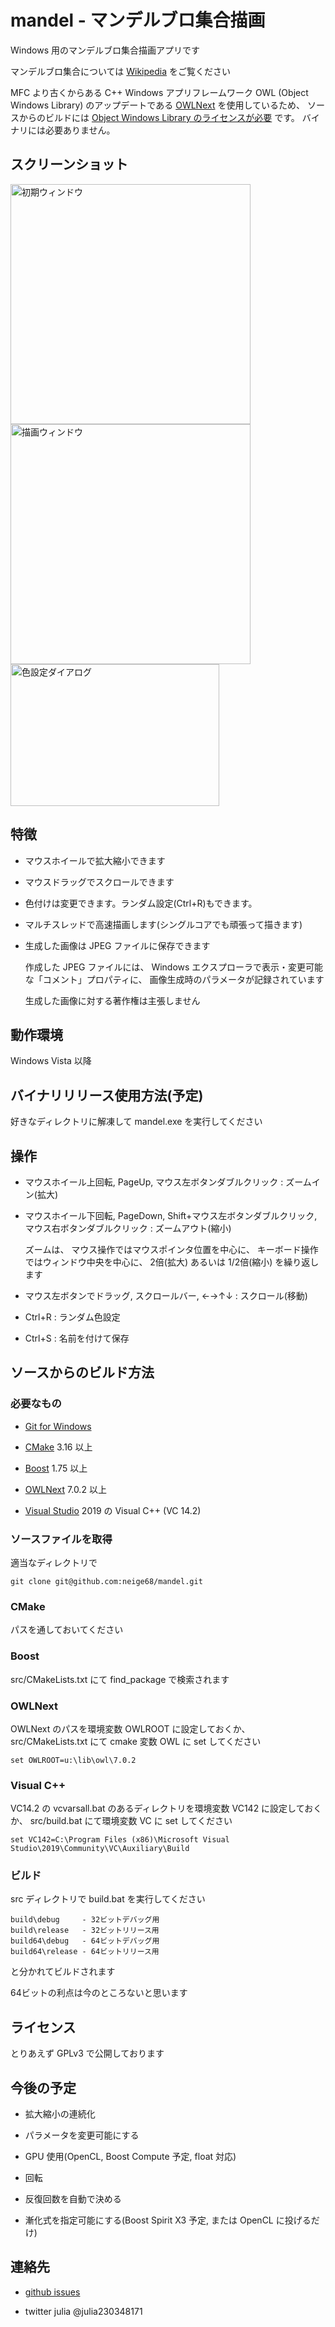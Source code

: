 # mandel - マンデルブロ集合描画

Windows 用のマンデルブロ集合描画アプリです

マンデルブロ集合については
[Wikipedia](https://ja.wikipedia.org/wiki/%E3%83%9E%E3%83%B3%E3%83%87%E3%83%AB%E3%83%96%E3%83%AD%E9%9B%86%E5%90%88)
をご覧ください

MFC より古くからある C++ Windows アプリフレームワーク OWL (Object Windows Library) のアップデートである
[OWLNext](https://sourceforge.net/projects/owlnext/) 
を使用しているため、
ソースからのビルドには
[Object Windows Library のライセンスが必要](https://sourceforge.net/p/owlnext/wiki/Installing_OWLNext/#owl-license)
です。
バイナリには必要ありません。


## スクリーンショット

<img src="https://user-images.githubusercontent.com/89586482/183108358-a574f250-998c-47a0-b8fc-07c73761335b.png" width="384" heighe="227" title="初期ウィンドウ"><img src="https://user-images.githubusercontent.com/89586482/183108388-b99b7be2-2989-468c-a146-e3a1edc08086.png" width="384" heighe="227" title="描画ウィンドウ"><img src="https://user-images.githubusercontent.com/89586482/183108376-d946093d-890b-4240-ad13-64ad5373e346.png" width="334" height="227" title="色設定ダイアログ">

## 特徴

* マウスホイールで拡大縮小できます

* マウスドラッグでスクロールできます

* 色付けは変更できます。ランダム設定(Ctrl+R)もできます。

* マルチスレッドで高速描画します(シングルコアでも頑張って描きます)

* 生成した画像は JPEG ファイルに保存できます

    作成した JPEG ファイルには、
    Windows エクスプローラで表示・変更可能な「コメント」プロパティに、
    画像生成時のパラメータが記録されています

    生成した画像に対する著作権は主張しません

## 動作環境

Windows Vista 以降

## バイナリリリース使用方法(予定)

好きなディレクトリに解凍して mandel.exe を実行してください

## 操作

* マウスホイール上回転, PageUp, マウス左ボタンダブルクリック : ズームイン(拡大)

* マウスホイール下回転, PageDown, Shift+マウス左ボタンダブルクリック, マウス右ボタンダブルクリック : ズームアウト(縮小)

    ズームは、
    マウス操作ではマウスポインタ位置を中心に、
    キーボード操作ではウィンドウ中央を中心に、
    2倍(拡大) あるいは 1/2倍(縮小) を繰り返します

* マウス左ボタンでドラッグ, スクロールバー, ←→↑↓ : スクロール(移動)

* Ctrl+R : ランダム色設定

* Ctrl+S : 名前を付けて保存

## ソースからのビルド方法

### 必要なもの

* [Git for Windows](https://gitforwindows.org/)

* [CMake](https://cmake.org/) 3.16 以上

* [Boost](https://www.boost.org/) 1.75 以上

* [OWLNext](https://sourceforge.net/projects/owlnext/) 7.0.2 以上

* [Visual Studio](https://visualstudio.microsoft.com/) 2019 の Visual C++ (VC 14.2)

### ソースファイルを取得

適当なディレクトリで

    git clone git@github.com:neige68/mandel.git

### CMake

パスを通しておいてください

### Boost

src/CMakeLists.txt にて find_package で検索されます

### OWLNext

OWLNext のパスを環境変数 OWLROOT に設定しておくか、
src/CMakeLists.txt にて cmake 変数 OWL に set してください

    set OWLROOT=u:\lib\owl\7.0.2

### Visual C++

VC14.2 の vcvarsall.bat のあるディレクトリを環境変数 VC142 に設定しておくか、
src/build.bat にて環境変数 VC に set してください

    set VC142=C:\Program Files (x86)\Microsoft Visual Studio\2019\Community\VC\Auxiliary\Build

### ビルド

src ディレクトリで build.bat を実行してください

    build\debug     - 32ビットデバッグ用
    build\release   - 32ビットリリース用
    build64\debug   - 64ビットデバッグ用
    build64\release - 64ビットリリース用
    
と分かれてビルドされます

64ビットの利点は今のところないと思います

## ライセンス

とりあえず GPLv3 で公開しております

## 今後の予定

* 拡大縮小の連続化

* パラメータを変更可能にする

* GPU 使用(OpenCL, Boost Compute 予定, float 対応)

* 回転

* 反復回数を自動で決める

* 漸化式を指定可能にする(Boost Spirit X3 予定, または OpenCL に投げるだけ)

## 連絡先

* [github issues](https://github.com/neige68/mandel/issues)

* twitter julia @julia230348171
